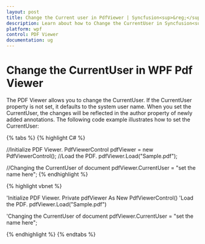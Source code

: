 ```yaml
---
layout: post
title: Change the Current user in PdfViewer | Syncfusion<sup>&reg;</sup>;
description: Learn about how to Change the CurrentUser in Syncfusion<sup>&reg;</sup>; WPF Pdf Viewer control using CurrentUser property.
platform: wpf
control: PDF Viewer
documentation: ug
---
```


# Change the CurrentUser in WPF Pdf Viewer

The PDF Viewer allows you to change the CurrentUser. If the CurrentUser property is not set, it defaults to the system user name. When you set the CurrentUser, the changes will be reflected in the author property of newly added annotations. The following code example illustrates how to set the CurrentUser:

{% tabs %}
{% highlight C# %}

//Initialize PDF Viewer.
PdfViewerControl pdfViewer = new PdfViewerControl();
//Load the PDF.
pdfViewer.Load("Sample.pdf");

//Changing the CurrentUser of document
pdfViewer.CurrentUser = "set the name here";
{% endhighlight %}



{% highlight vbnet %}

'Initialize PDF Viewer.
Private pdfViewer As New PdfViewerControl()
'Load the PDF.
pdfViewer.Load("Sample.pdf")

'Changing the CurrentUser of document
pdfViewer.CurrentUser = "set the name here";

{% endhighlight %}
{% endtabs %}
